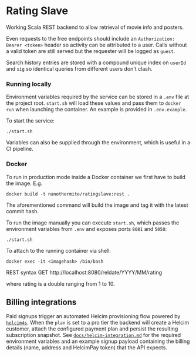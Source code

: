 # Rating Slave

Working Scala REST backend to allow retrieval of movie info and posters.

Even requests to the free endpoints should include an `Authorization: Bearer <token>`
header so activity can be attributed to a user. Calls without a valid token are
still served but the requester will be logged as `guest`.

Search history entries are stored with a compound unique index on `userId` and
`sig` so identical queries from different users don't clash.

### Running locally

Environment variables required by the service can be stored in a `.env` file at
the project root. `start.sh` will load these values and pass them to
`docker run` when launching the container. An example is provided in
`.env.example`.

To start the service:

```
./start.sh
```

Variables can also be supplied through the environment, which is useful in a CI
pipeline.

### Docker

To run in production mode inside a Docker container we first have to build the image. E.g.

```
docker build -t nanothermite/ratingslave:rest .
```

The aforementioned command will build the image and tag it with the latest commit hash.

To run the image manually you can execute `start.sh`, which passes the
environment variables from `.env` and exposes ports `8081` and `5050`:

```
./start.sh
```

To attach to the running container via shell:

```
docker exec -it <imagehash> /bin/bash
```

REST syntax
GET http://localhost:8080/reldate/YYYY/MM/rating

where rating is a double ranging from 1 to 10.

## Billing integrations

Paid signups trigger an automated Helcim provisioning flow powered by
[`helcim4s`](https://github.com/iscs/helcim4s). When the `plan` is set to a pro
tier the backend will create a Helcim customer, attach the configured payment
plan and persist the resulting subscription snapshot. See
[`docs/helcim-integration.md`](docs/helcim-integration.md) for the required
environment variables and an example signup payload containing the billing
details (name, address and HelcimPay token) that the API expects.
